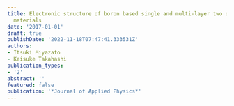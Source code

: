 ```yaml
---
title: Electronic structure of boron based single and multi-layer two dimensional
  materials
date: '2017-01-01'
draft: true
publishDate: '2022-11-18T07:47:41.333531Z'
authors:
- Itsuki Miyazato
- Keisuke Takahashi
publication_types:
- '2'
abstract: ''
featured: false
publication: '*Journal of Applied Physics*'
---
```



